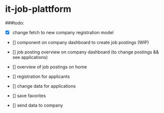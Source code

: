 ﻿# it-job-plattform
###todo:
- [x] change fetch to new company registration model 
- [] component on company dashboard to create job postings (WIP)
- [] job posting overview on company dashboard (to change postings && see applications)

- [] overview of job postings on home
- [] registration for applicants
- [] change data for applications
- [] save favorites
- [] send data to company
